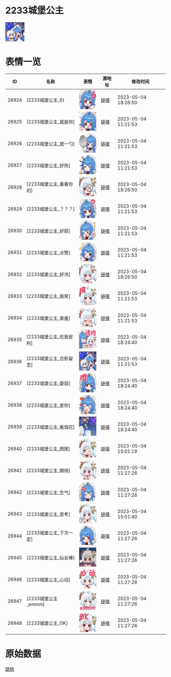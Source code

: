 # 2233城堡公主

<img src="./cover.png" height="60" alt="cover" />

# 表情一览

|ID|名称|表情|源地址|修改时间|
|----|----|----|----|----|
|26924|[2233城堡公主_6]|<img src="./pic/026924_%5B2233城堡公主_6%5D.png" height="60" alt="6"/>|[链接](https://i0.hdslb.com/bfs/garb/item/cb521680a68fd92fa3a311e8ab3d4e3fe514ef6d.png)|2023-05-04 18:26:50|
|26925|[2233城堡公主_就是你]|<img src="./pic/026925_%5B2233城堡公主_就是你%5D.png" height="60" alt="就是你"/>|[链接](https://i0.hdslb.com/bfs/garb/item/b632da4977372728ac535ab9cbf5d0386dff8d71.png)|2023-05-04 11:21:53|
|26926|[2233城堡公主_就一勺]|<img src="./pic/026926_%5B2233城堡公主_就一勺%5D.png" height="60" alt="就一勺"/>|[链接](https://i0.hdslb.com/bfs/garb/item/620cbf4020abaf52ba018e4aa74d8cd93f0bfdf7.png)|2023-05-04 11:21:53|
|26927|[2233城堡公主_好热]|<img src="./pic/026927_%5B2233城堡公主_好热%5D.png" height="60" alt="好热"/>|[链接](https://i0.hdslb.com/bfs/garb/item/a967713c174e35b15197dcdb8063b47255ad0022.png)|2023-05-04 11:21:53|
|26928|[2233城堡公主_看看你的]|<img src="./pic/026928_%5B2233城堡公主_看看你的%5D.png" height="60" alt="看看你的"/>|[链接](https://i0.hdslb.com/bfs/garb/item/50bb49e5f9411ff3d8e44f4f871f298cb2ec7410.png)|2023-05-04 18:26:50|
|26929|[2233城堡公主_？？？]|<img src="./pic/026929_%5B2233城堡公主_？？？%5D.png" height="60" alt="？？？"/>|[链接](https://i0.hdslb.com/bfs/garb/item/a6ba7b4e621ae5d7b8c23b300b7f8c2bb114b2ef.png)|2023-05-04 11:21:53|
|26930|[2233城堡公主_好耶]|<img src="./pic/026930_%5B2233城堡公主_好耶%5D.png" height="60" alt="好耶"/>|[链接](https://i0.hdslb.com/bfs/garb/item/2bb388a7b4ce18c6575f64c301d21a04c0770b0f.png)|2023-05-04 11:21:53|
|26931|[2233城堡公主_点赞]|<img src="./pic/026931_%5B2233城堡公主_点赞%5D.png" height="60" alt="点赞"/>|[链接](https://i0.hdslb.com/bfs/garb/item/0e26875715ff4b602a9d3298920f5182f5d20e7c.png)|2023-05-04 11:21:53|
|26932|[2233城堡公主_好冷]|<img src="./pic/026932_%5B2233城堡公主_好冷%5D.png" height="60" alt="好冷"/>|[链接](https://i0.hdslb.com/bfs/garb/item/a291f8656d45f4c48fe149b9bd0944d62bed1220.png)|2023-05-04 18:26:50|
|26933|[2233城堡公主_偷笑]|<img src="./pic/026933_%5B2233城堡公主_偷笑%5D.png" height="60" alt="偷笑"/>|[链接](https://i0.hdslb.com/bfs/garb/item/19c792d05c5417eaf8ec1176601624614a57b180.png)|2023-05-04 11:21:53|
|26934|[2233城堡公主_害羞]|<img src="./pic/026934_%5B2233城堡公主_害羞%5D.png" height="60" alt="害羞"/>|[链接](https://i0.hdslb.com/bfs/garb/item/62f94be24d0bb21eb0764e620b7a3574c94b24f8.png)|2023-05-04 11:21:53|
|26935|[2233城堡公主_吃我安利]|<img src="./pic/026935_%5B2233城堡公主_吃我安利%5D.png" height="60" alt="吃我安利"/>|[链接](https://i0.hdslb.com/bfs/garb/item/cc87694441ee559bce1a009da47d2bdff04096b8.png)|2023-05-04 18:24:40|
|26936|[2233城堡公主_合影留念]|<img src="./pic/026936_%5B2233城堡公主_合影留念%5D.png" height="60" alt="合影留念"/>|[链接](https://i0.hdslb.com/bfs/garb/item/7bfe300b69a4caaf49bf716f1e4ced2378c67d80.png)|2023-05-04 11:21:53|
|26937|[2233城堡公主_委屈]|<img src="./pic/026937_%5B2233城堡公主_委屈%5D.png" height="60" alt="委屈"/>|[链接](https://i0.hdslb.com/bfs/garb/item/186fd84198e12813ceffa4dc047a4fb76565ef5a.png)|2023-05-04 18:24:40|
|26938|[2233城堡公主_爱你]|<img src="./pic/026938_%5B2233城堡公主_爱你%5D.png" height="60" alt="爱你"/>|[链接](https://i0.hdslb.com/bfs/garb/item/dd29369cc2f0defb8c2a16ca5fab5f4dfbeb8873.png)|2023-05-04 18:24:40|
|26939|[2233城堡公主_看烟花]|<img src="./pic/026939_%5B2233城堡公主_看烟花%5D.png" height="60" alt="看烟花"/>|[链接](https://i0.hdslb.com/bfs/emote/4fe3e689288ab3ba0eba7b725f73f08f2479b66f.png)|2023-05-04 18:24:40|
|26940|[2233城堡公主_困困]|<img src="./pic/026940_%5B2233城堡公主_困困%5D.png" height="60" alt="困困"/>|[链接](https://i0.hdslb.com/bfs/emote/ad958e54233f6e633e50094f342c3597027ff3c9.png)|2023-05-04 15:01:19|
|26941|[2233城堡公主_期待]|<img src="./pic/026941_%5B2233城堡公主_期待%5D.png" height="60" alt="期待"/>|[链接](https://i0.hdslb.com/bfs/emote/c8fe7bb3f1cb80b5f6f5fb9a616fdcb544d69481.png)|2023-05-04 11:27:26|
|26942|[2233城堡公主_生气]|<img src="./pic/026942_%5B2233城堡公主_生气%5D.png" height="60" alt="生气"/>|[链接](https://i0.hdslb.com/bfs/emote/6de1f2b94b61be7c8fb62e97b49e6fbaad1f850c.png)|2023-05-04 11:27:26|
|26943|[2233城堡公主_思考]|<img src="./pic/026943_%5B2233城堡公主_思考%5D.png" height="60" alt="思考"/>|[链接](https://i0.hdslb.com/bfs/emote/074d5a0b6eb3e765e6f11763a291f62f73f3bfde.png)|2023-05-04 15:01:40|
|26944|[2233城堡公主_下次一定]|<img src="./pic/026944_%5B2233城堡公主_下次一定%5D.png" height="60" alt="下次一定"/>|[链接](https://i0.hdslb.com/bfs/emote/342437fb986ff686413e45ce197857af88135b1b.png)|2023-05-04 11:27:26|
|26945|[2233城堡公主_仙女棒]|<img src="./pic/026945_%5B2233城堡公主_仙女棒%5D.png" height="60" alt="仙女棒"/>|[链接](https://i0.hdslb.com/bfs/emote/b0bda51c597333689a8025edeec2639be5055568.png)|2023-05-04 11:27:26|
|26946|[2233城堡公主_心动]|<img src="./pic/026946_%5B2233城堡公主_心动%5D.png" height="60" alt="心动"/>|[链接](https://i0.hdslb.com/bfs/emote/8d4baec5ce434121af3f6b56c95d6282b0fe489c.png)|2023-05-04 11:27:26|
|26947|[2233城堡公主_emmm]|<img src="./pic/026947_%5B2233城堡公主_emmm%5D.png" height="60" alt="emmm"/>|[链接](https://i0.hdslb.com/bfs/emote/b392dc80ca615a56415e02e5f08de70f2ca74527.png)|2023-05-04 11:27:26|
|26948|[2233城堡公主_OK]|<img src="./pic/026948_%5B2233城堡公主_OK%5D.png" height="60" alt="OK"/>|[链接](https://i0.hdslb.com/bfs/emote/08bd2638800e5f605182db11174d796681494288.png)|2023-05-04 11:27:26|

# 原始数据

[跳转](./raw.json)

